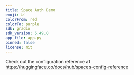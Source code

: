 ```yaml
---
title: Space Auth Demo
emoji: 📈
colorFrom: red
colorTo: purple
sdk: gradio
sdk_version: 5.49.0
app_file: app.py
pinned: false
license: mit
---
```


Check out the configuration reference at https://huggingface.co/docs/hub/spaces-config-reference
